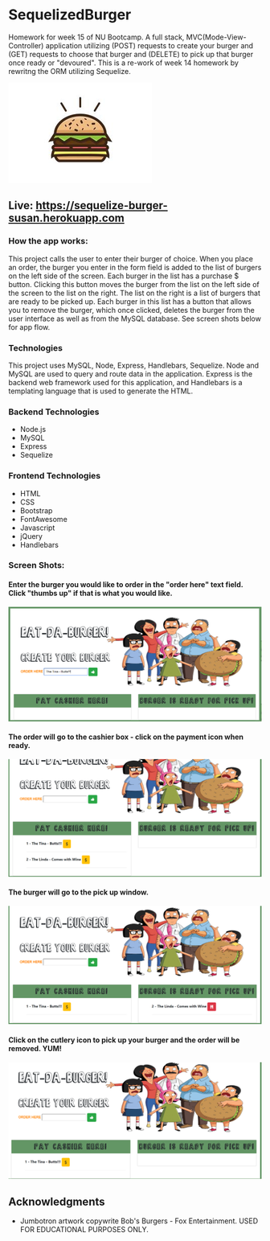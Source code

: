 # SequelizedBurger

<p> Homework for week 15 of NU Bootcamp.  A full stack, MVC(Mode-View-Controller) application utilizing (POST) requests to create your burger and (GET) requests to choose that burger and (DELETE) to pick up that burger once ready or "devoured". This is a re-work of week 14 homework by rewritng the ORM utilizing Sequelize.</p>

![BURGER](./public/assets/images/thick-burger-vector.jpg)




## Live: https://sequelize-burger-susan.herokuapp.com
  

###  How the app works:
This project calls the user to enter their burger of choice.  When you place an order, the burger you enter in the form field is added to the list of burgers on the left side of the screen. Each burger in the list has a purchase $ button. Clicking this button moves the burger from the list on the left side of the screen to the list on the right. The list on the right is a list of burgers that are ready to be picked up. Each burger in this list has a button that allows you to remove the burger, which once clicked, deletes the burger from the user interface as well as from the MySQL database. See screen shots below for app flow.

### Technologies
This project uses MySQL, Node, Express, Handlebars, Sequelize. Node and MySQL are used to query and route data in the application. Express is the backend web framework used for this application, and Handlebars is a templating language that is used to generate the HTML.

### Backend Technologies
* Node.js 
* MySQL 
* Express 
* Sequelize


### Frontend Technologies
* HTML
* CSS
* Bootstrap
* FontAwesome 
* Javascript
* jQuery 
* Handlebars

### Screen Shots:

#### Enter the burger you would like to order in the "order here" text field. Click "thumbs up" if that is what you would like.
![img1](./public/assets/images/Img1.PNG)

#### The order will go to the cashier box - click on the payment icon when ready.  
![img1](./public/assets/images/Img2.PNG)


#### The burger will go to the pick up window.

![img1](./public/assets/images/Img3.PNG)

#### Click on the cutlery icon to pick up your burger and the order will be removed. YUM!

![img1](./public/assets/images/Img4.PNG)


## Acknowledgments 
* Jumbotron artwork copywrite Bob's Burgers - Fox Entertainment.  USED FOR EDUCATIONAL PURPOSES ONLY.

  
  
